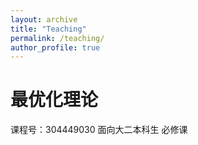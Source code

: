 ```yaml
---
layout: archive
title: "Teaching"
permalink: /teaching/
author_profile: true
---
```


最优化理论
======
课程号：304449030
面向大二本科生 必修课